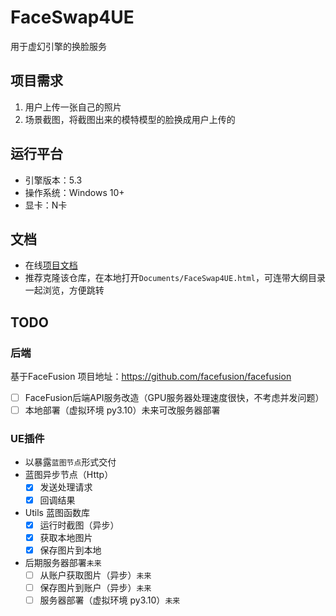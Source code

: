 # FaceSwap4UE
用于虚幻引擎的换脸服务

## 项目需求
1. 用户上传一张自己的照片
2. 场景截图，将截图出来的模特模型的脸换成用户上传的

## 运行平台
 - 引擎版本：5.3
 - 操作系统：Windows 10+
 - 显卡：N卡

## 文档
- 在线[项目文档](https://github.com/Circle1688/FaceSwap4UE/blob/main/Documents/FaceSwap4UE.md)
- 推荐克隆该仓库，在本地打开`Documents/FaceSwap4UE.html`，可连带大纲目录一起浏览，方便跳转


## TODO

### 后端
基于FaceFusion 项目地址：https://github.com/facefusion/facefusion
  - [ ] FaceFusion后端API服务改造（GPU服务器处理速度很快，不考虑并发问题）
  - [ ] 本地部署（虚拟环境 py3.10）未来可改服务器部署

### UE插件
- 以暴露`蓝图节点`形式交付
- 蓝图异步节点（Http）
  - [x] 发送处理请求
  - [x] 回调结果

- Utils 蓝图函数库
  - [x] 运行时截图（异步）
  - [x] 获取本地图片
  - [x] 保存图片到本地

- 后期服务器部署`未来`
   - [ ] 从账户获取图片（异步）`未来`
   - [ ] 保存图片到账户（异步）`未来`
   - [ ] 服务器部署（虚拟环境 py3.10）`未来`
